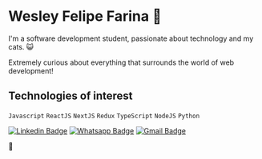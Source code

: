 # Wesley Felipe Farina :rocket:

I'm a software development student, passionate about technology and my cats. :smiley_cat:

Extremely curious about everything that surrounds the world of web development!

## Technologies of interest
`Javascript` `ReactJS` `NextJS` `Redux` `TypeScript` `NodeJS` `Python`

[![Linkedin Badge](https://img.shields.io/badge/-LinkedIn-blue?style=flat-square&logo=Linkedin&logoColor=white&link=https://www.linkedin.com/in/felipefarinaa/)](https://www.linkedin.com/in/felipefarinaa/)
[![Whatsapp Badge](https://img.shields.io/badge/-Whatsapp-4CA143?style=flat-square&labelColor=4CA143&logo=whatsapp&logoColor=white&link=https://api.whatsapp.com/send?phone=5551997506707)](https://api.whatsapp.com/send?phone=5551997506707)
[![Gmail Badge](https://img.shields.io/badge/-Gmail-c14438?style=flat-square&logo=Gmail&logoColor=white&link=mailto:wfelipefarina@gmail.com)](mailto:wfelipefarina@gmail.com)

:fist_oncoming:









